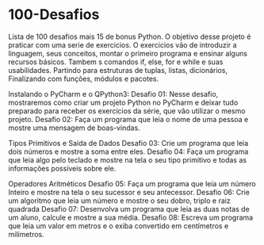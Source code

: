 # 100-Desafios
Lista de 100 desafios mais 15 de bonus Python. 
O objetivo desse projeto é praticar com uma serie de exercicios. O exercicios vão de introduzir a linguagem, seus conceitos, montar o primeiro programa e ensinar alguns recursos básicos. Tambem s comandos if, else, for e while e suas usabilidades. Partindo para estruturas de tuplas, listas, dicionários, Finalizando com funções, módulos e pacotes.

Instalando o PyCharm e o QPython3:
Desafio 01: Nesse desafio, mostraremos como criar um projeto Python no PyCharm e deixar tudo preparado para receber os exercícios da série, que vão utilizar o mesmo projeto.
Desafio 02: Faça um programa que leia o nome de uma pessoa e mostre uma mensagem de boas-vindas.

Tipos Primitivos e Saída de Dados
Desafio 03: Crie um programa que leia dois números e mostre a soma entre eles.
Desafio 04: Faça um programa que leia algo pelo teclado e mostre na tela o seu tipo primitivo e todas as informações possíveis sobre ele.

Operadores Aritméticos
Desafio 05: Faça um programa que leia um número Inteiro e mostre na tela o seu sucessor e seu antecessor.
Desafio 06: Crie um algoritmo que leia um número e mostre o seu dobro, triplo e raiz quadrada
Desafio 07: Desenvolva um programa que leia as duas notas de um aluno, calcule e mostre a sua média.
Desafio 08: Escreva um programa que leia um valor em metros e o exiba convertido em centímetros e milímetros.
